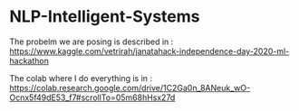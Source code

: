 # NLP-Intelligent-Systems
The probelm we are posing is described in : https://www.kaggle.com/vetrirah/janatahack-independence-day-2020-ml-hackathon


The colab where I do everything is in : https://colab.research.google.com/drive/1C2Ga0n_8ANeuk_wO-Ocnx5f49dE53_f7#scrollTo=05m68hHsx27d 
